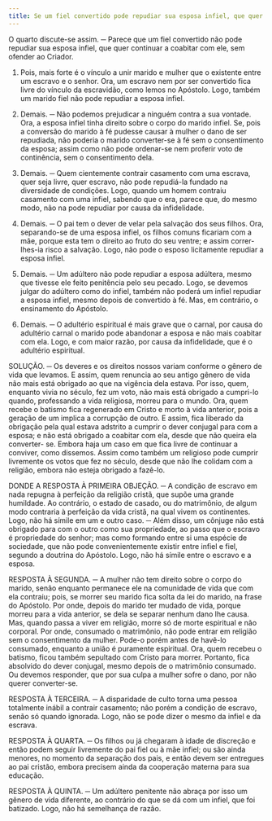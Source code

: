 ```yaml
---
title: Se um fiel convertido pode repudiar sua esposa infiel, que quer continuar a coabitar com ele, sem ofender ao Criador
---
```


O quarto discute-se assim. ─ Parece que um fiel convertido não pode repudiar sua esposa infiel, que quer continuar a coabitar com ele, sem ofender ao Criador.  

1. Pois, mais forte é o vínculo a unir marido e mulher que o existente entre um escravo e o senhor. Ora, um escravo nem por ser convertido fica livre do vínculo da escravidão, como lemos no Apóstolo. Logo, também um marido fiel não pode repudiar a esposa infiel.  

2. Demais. ─ Não podemos prejudicar a ninguém contra a sua vontade. Ora, a esposa infiel tinha direito sobre o corpo do marido infiel. Se, pois a conversão do marido à fé pudesse causar à mulher o dano de ser repudiada, não poderia o marido converter-se à fé sem o consentimento da esposa; assim como não pode ordenar-se nem proferir voto de continência, sem o consentimento dela. 

3. Demais. ─ Quem cientemente contrair casamento com uma escrava, quer seja livre, quer escravo, não pode repudiá-la fundado na diversidade de condições. Logo, quando um homem contraiu casamento com uma infiel, sabendo que o era, parece que, do mesmo modo, não na pode repudiar por causa da infidelidade.  

4. Demais. ─ O pai tem o dever de velar pela salvação dos seus filhos. Ora, separando-se de uma esposa infiel, os filhos comuns ficariam com a mãe, porque esta tem o direito ao fruto do seu ventre; e assim correr-lhes-ia risco a salvação. Logo, não pode o esposo licitamente repudiar a esposa infiel.  

5. Demais. ─ Um adúltero não pode repudiar a esposa adúltera, mesmo que tivesse ele feito penitência pelo seu pecado. Logo, se devemos julgar do adúltero como do infiel, também não poderá um infiel repudiar a esposa infiel, mesmo depois de convertido à fé.  Mas, em contrário, o ensinamento do Apóstolo.  

2. Demais. ─ O adultério espiritual é mais grave que o carnal, por causa do adultério carnal o marido pode abandonar a esposa e não mais coabitar com ela. Logo, e com maior razão, por causa da infidelidade, que é o adultério espiritual.  

SOLUÇÃO. ─ Os deveres e os direitos nossos variam conforme o gênero de vida que levamos. E assim, quem renuncia ao seu antigo gênero de vida não mais está obrigado ao que na vigência dela estava. Por isso, quem, enquanto vivia no século, fez um voto, não mais está obrigado a cumpri-lo quando, professando a vida religiosa, morreu para o mundo. Ora, quem recebe o batismo fica regenerado em Cristo e morto à vida anterior, pois a geração de um implica a corrupção de outro. E assim, fica liberado da obrigação pela qual estava adstrito a cumprir o dever conjugal para com a esposa; e não está obrigado a coabitar com ela, desde que não queira ela converter- se. Embora haja um caso em que fica livre de continuar a conviver, como dissemos. Assim como também um religioso pode cumprir livremente os votos que fez no século, desde que não lhe colidam com a religião, embora não esteja obrigado a fazê-lo.  

DONDE A RESPOSTA À PRIMEIRA OBJEÇÃO. ─ A condição de escravo em nada repugna à perfeição da religião cristã, que supõe uma grande humildade. Ao contrário, o estado de casado, ou do matrimônio, de algum modo contraria à perfeição da vida cristã, na qual vivem os continentes. Logo, não há símile em um e outro caso. ─ Além disso, um cônjuge não está obrigado para com o outro como sua propriedade, ao passo que o escravo é propriedade do senhor; mas como formando entre si uma espécie de sociedade, que não pode convenientemente existir entre infiel e fiel, segundo a doutrina do Apóstolo. Logo, não há símile entre o escravo e a esposa.  

RESPOSTA À SEGUNDA. ─ A mulher não tem direito sobre o corpo do marido, senão enquanto permanece ele na comunidade de vida que com ela contraiu; pois, se morrer seu marido fica solta da lei do marido, na frase do Apóstolo. Por onde, depois do marido ter mudado de vida, porque morreu para a vida anterior, se dela se separar nenhum dano lhe causa. Mas, quando passa a viver em religião, morre só de morte espiritual e não corporal. Por onde, consumado o matrimônio, não pode entrar em religião sem o consentimento da mulher. Pode-o porém antes de havê-lo consumado, enquanto a união é puramente espiritual. Ora, quem recebeu o batismo, ficou também sepultado com Cristo para morrer. Portanto, fica absolvido do dever conjugal, mesmo depois de o matrimônio consumado. Ou devemos responder, que por sua culpa a mulher sofre o dano, por não querer converter-se. 

RESPOSTA À TERCEIRA. ─ A disparidade de culto torna uma pessoa totalmente inábil a contrair casamento; não porém a condição de escravo, senão só quando ignorada. Logo, não se pode dizer o mesmo da infiel e da escrava.  

RESPOSTA À QUARTA. ─ Os filhos ou já chegaram à idade de discreção e então podem seguir livremente do pai fiel ou à mãe infiel; ou são ainda menores, no momento da separação dos pais, e então devem ser entregues ao pai cristão, embora precisem ainda da cooperação materna para sua educação.  

RESPOSTA À QUINTA. ─ Um adúltero penitente não abraça por isso um gênero de vida diferente, ao contrário do que se dá com um infiel, que foi batizado. Logo, não há semelhança de razão.